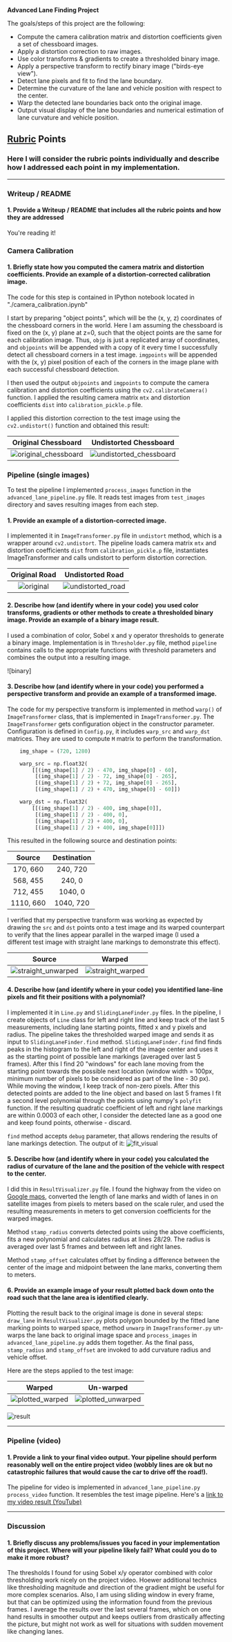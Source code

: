 **Advanced Lane Finding Project**

The goals/steps of this project are the following:

* Compute the camera calibration matrix and distortion coefficients given a set of chessboard images.
* Apply a distortion correction to raw images.
* Use color transforms & gradients to create a thresholded binary image.
* Apply a perspective transform to rectify binary image ("birds-eye view").
* Detect lane pixels and fit to find the lane boundary.
* Determine the curvature of the lane and vehicle position with respect to the center.
* Warp the detected lane boundaries back onto the original image.
* Output visual display of the lane boundaries and numerical estimation of lane curvature and vehicle position.

[//]: # (Image References)

[original_chessboard]: ./camera_cal/calibration1.jpg "Original chessboard"
[undistorted_chessboard]: ./output_images/calibration1.jpg "Undistorted chessboard"
[original]: ./test_images/test6.jpg "Original road"
[undistorted_road]: ./output_images/test6.jpg_0.jpg "Undistorted road"

[straight_unwarped]: ./output_images/straight_lines1.jpg_2_1.jpg "Straight lines unwarped"
[straight_warped]: ./output_images/straight_lines1.jpg_2_2.jpg "Straight lines warped"

[fit_visual]: ./output_images/test6.jpg_3.jpg "Fit Visual"

[plotted_warped]: ./output_images/test6.jpg_4.jpg "Plotted lane warped"
[plotted_unwarped]: ./output_images/test6.jpg_5.jpg "Plotted lane unwarped"
[result]: ./output_images/test6.jpg_7.jpg "Result"

## [Rubric](https://review.udacity.com/#!/rubrics/571/view) Points

### Here I will consider the rubric points individually and describe how I addressed each point in my implementation.  

---

### Writeup / README

#### 1. Provide a Writeup / README that includes all the rubric points and how they are addressed
You're reading it!

### Camera Calibration

#### 1. Briefly state how you computed the camera matrix and distortion coefficients. Provide an example of a distortion-corrected calibration image.

The code for this step is contained in IPython notebook located in "./camera_calibration.ipynb"

I start by preparing "object points", which will be the (x, y, z) coordinates of the chessboard corners in the world. Here I am assuming the chessboard is fixed on the (x, y) plane at z=0, such that the object points are the same for each calibration image.  Thus, `objp` is just a replicated array of coordinates, and `objpoints` will be appended with a copy of it every time I successfully detect all chessboard corners in a test image.  `imgpoints` will be appended with the (x, y) pixel position of each of the corners in the image plane with each successful chessboard detection.  

I then used the output `objpoints` and `imgpoints` to compute the camera calibration and distortion coefficients using the `cv2.calibrateCamera()` function. I applied the resulting camera matrix `mtx` and distortion coefficients `dist` into `calibration_pickle.p` file.

I applied this distortion correction to the test image using the `cv2.undistort()` function and obtained this result: 

| Original Chessboard | Undistorted Chessboard |
|:-------------------:|:---------------------:| 
| ![original_chessboard] | ![undistorted_chessboard] |

### Pipeline (single images)

To test the pipeline I implemented `process_images` function in the `advanced_lane_pipeline.py` file. It reads test images from `test_images` directory and saves resulting images from each step.

#### 1. Provide an example of a distortion-corrected image.

I implemented it in `ImageTransformer.py` file in `undistort` method, which is a wrapper around `cv2.undistort`. The pipeline loads camera matrix `mtx` and distortion coefficients `dist` from `calibration_pickle.p` file, instantiates ImageTransformer and calls undistort to perform distortion correction. 

| Original Road | Undistorted Road |
|:-------------------:|:---------------------:| 
| ![original] | ![undistorted_road] |

#### 2. Describe how (and identify where in your code) you used color transforms, gradients or other methods to create a thresholded binary image.  Provide an example of a binary image result.

I used a combination of color, Sobel x and y operator thresholds to generate a binary image. Implementation is in `Thresholder.py` file, method `pipeline` contains calls to the appropriate functions with threshold parameters and combines the output into a resulting image.

![binary]

#### 3. Describe how (and identify where in your code) you performed a perspective transform and provide an example of a transformed image.

The code for my perspective transform is implemented in method `warp()` of `ImageTransformer` class, that is implemented in `ImageTransformer.py`. The `ImageTransformer` gets configuration object in the constructor parameter. Configuration is defined in `Config.py`, it includes `warp_src` and `warp_dst` matrices. They are used to compute `M` matrix to perform the transformation.


```python
    img_shape = (720, 1280)

    warp_src = np.float32(
        [[(img_shape[1] / 2) - 470, img_shape[0] - 60],
         [(img_shape[1] / 2) - 72, img_shape[0] - 265],
         [(img_shape[1] / 2) + 72, img_shape[0] - 265],
         [(img_shape[1] / 2) + 470, img_shape[0] - 60]])

    warp_dst = np.float32(
        [[(img_shape[1] / 2) - 400, img_shape[0]],
         [(img_shape[1] / 2) - 400, 0],
         [(img_shape[1] / 2) + 400, 0],
         [(img_shape[1] / 2) + 400, img_shape[0]]])
```

This resulted in the following source and destination points:

| Source        | Destination   | 
|:-------------:|:-------------:| 
| 170, 660      | 240, 720        | 
| 568, 455      |240, 0      |
| 712, 455     | 1040, 0      |
| 1110, 660      | 1040, 720       |

I verified that my perspective transform was working as expected by drawing the `src` and `dst` points onto a test image and its warped counterpart to verify that the lines appear parallel in the warped image (I used a different test image with straight lane markings to demonstrate this effect).

| Source        | Warped   | 
|:-------------:|:-------------:| 
| ![straight_unwarped] | ![straight_warped] | 

#### 4. Describe how (and identify where in your code) you identified lane-line pixels and fit their positions with a polynomial?

I implemented it in `Line.py` and `SlidingLaneFinder.py` files. In the pipeline, I create objects of `Line` class for left and right line and keep track of the last 5 measurements, including lane starting points, fitted x and y pixels and radius. The pipeline takes the thresholded warped image and sends it as input to `SlidingLaneFinder.find` method.
`SlidingLaneFinder.find` find finds peaks in the histogram to the left and right of the image center and uses it as the starting point of possible lane markings (averaged over last 5 frames). After this I find 20 "windows" for each lane moving from the starting point towards the possible next location (window width = 100px, minimum number of pixels to be considered as part of the line - 30 px). While moving the window, I keep track of non-zero pixels. After this detected points are added to the line object and based on last 5 frames I fit a second level polynomial through the points using numpy's `polyfit` function. If the resulting quadratic coefficient of left and right lane markings are within 0.0003 of each other, I consider the detected lane as a good one and keep found points, otherwise - discard.

`find` method accepts `debug` parameter, that allows rendering the results of lane markings detection. The output of it:
![fit_visual]

#### 5. Describe how (and identify where in your code) you calculated the radius of curvature of the lane and the position of the vehicle with respect to the center.

I did this in `ResultVisualizer.py` file. I found the highway from the video on [Google maps](https://www.google.com/maps/@37.4451569,-122.2627474,1504m/data=!3m1!1e3), converted the length of lane marks and width of lanes in on satellite images from pixels to meters based on the scale ruler, and used the resulting measurements in meters to get conversion coefficients for the warped images.

Method `stamp_radius` converts detected points using the above coefficients, fits a new polynomial and calculates radius at lines 28/29. The radius is averaged over last 5 frames and between left and right lanes.

Method `stamp_offset` calculates offset by finding a difference between the center of the image and midpoint between the lane marks, converting them to meters.

#### 6. Provide an example image of your result plotted back down onto the road such that the lane area is identified clearly.

Plotting the result back to the original image is done in several steps: `draw_lane` in `ResultVisualizer.py` plots polygon bounded by the fitted lane marking points to warped space, method `unwarp` in `ImageTransformer.py` un-warps the lane back to original image space and `process_images` in `advanced_lane_pipeline.py` adds them together. As the final pass, `stamp_radius` and `stamp_offset` are invoked to add curvature radius and vehicle offset.

Here are the steps applied to the test image:

| Warped        | Un-warped   | 
|:-------------:|:-------------:| 
| ![plotted_warped] | ![plotted_unwarped] |

![result]

---

### Pipeline (video)

#### 1. Provide a link to your final video output.  Your pipeline should perform reasonably well on the entire project video (wobbly lines are ok but no catastrophic failures that would cause the car to drive off the road!).

The pipeline for video is implemented in `advanced_lane_pipeline.py` `process_video` function. It resembles the test image pipeline.
Here's a [link to my video result (YouTube)](https://www.youtube.com/watch?v=drMYbWS46yw)


---

### Discussion

#### 1. Briefly discuss any problems/issues you faced in your implementation of this project.  Where will your pipeline likely fail?  What could you do to make it more robust?

The thresholds I found for using Sobel x/y operator combined with color thresholding work nicely on the project video. Hoewer additional technics like thresholding magnitude and direction of the gradient might be useful for more complex scenarios. Also, I am using sliding window in every frame, but that can be optimized using the information found from the previous frames. I average the results over the last several frames, which on one hand results in smoother output and keeps outliers from drastically affecting the picture, but might not work as well for situations with sudden movement like changing lanes.
